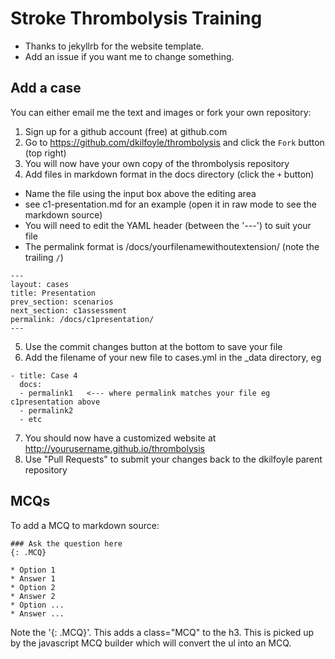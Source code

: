 # Stroke Thrombolysis Training

* Thanks to jekyllrb for the website template.
* Add an issue if you want me to change something.

## Add a case

You can either email me the text and images or fork your own repository:

1. Sign up for a github account (free) at github.com
2. Go to https://github.com/dkilfoyle/thrombolysis and click the `Fork` button (top right)
3. You will now have your own copy of the thrombolysis repository
4. Add files in markdown format in the docs directory (click the `+` button)
  * Name the file using the input box above the editing area
  * see c1-presentation.md for an example (open it in raw mode to see the markdown source)
  * You will need to edit the YAML header (between the '---') to suit your file
  * The permalink format is /docs/yourfilenamewithoutextension/ (note the trailing `/`)
 
  ```
  ---
  layout: cases
  title: Presentation
  prev_section: scenarios
  next_section: c1assessment
  permalink: /docs/c1presentation/
  ---
```

5. Use the commit changes button at the bottom to save your file
6. Add the filename of your new file to cases.yml in the _data directory, eg

 ```
 - title: Case 4
   docs:
   - permalink1   <--- where permalink matches your file eg c1presentation above
   - permalink2
   - etc
 ```
7. You should now have a customized website at http://yourusername.github.io/thrombolysis
8. Use "Pull Requests" to submit your changes back to the dkilfoyle parent repository

## MCQs

To add a MCQ to markdown source:

```
### Ask the question here
{: .MCQ}

* Option 1
* Answer 1
* Option 2
* Answer 2
* Option ...
* Answer ...
```

Note the '{: .MCQ}'. This adds a class="MCQ" to the h3.
This is picked up by the javascript MCQ builder which will convert the ul into an MCQ.
